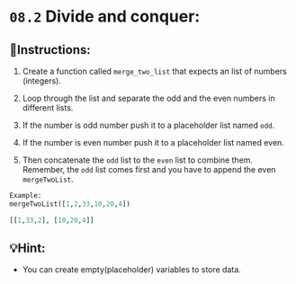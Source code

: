 # `08.2` Divide and conquer:

## 📝Instructions:

1. Create a function called `merge_two_list` that expects an list of numbers (integers).

2. Loop through the list and separate the odd and the even numbers in different lists.

3. If the number is odd number push it to a placeholder list named `odd`.

4. If the number is even number push it to a placeholder list named even.

5. Then concatenate the `odd` list to the `even` list to combine them. Remember, the `odd` list comes first and you have to append the even `mergeTwoList`.

```py
Example:
mergeTwoList([1,2,33,10,20,4])

[[1,33,2], [10,20,4]]
```

## 💡Hint:

+ You can create empty(placeholder) variables to store data.